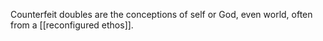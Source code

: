 Counterfeit doubles are the conceptions of self or God, even world, often from a [[reconfigured ethos]]. 
